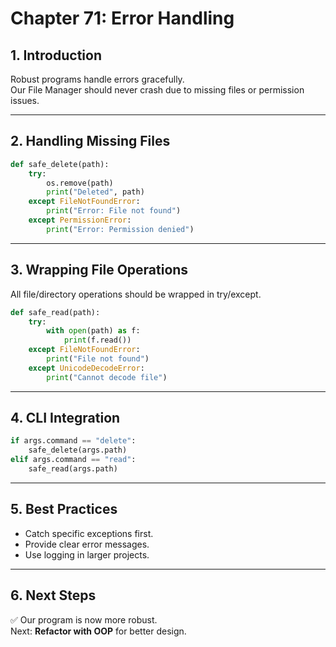 # Chapter 71: Error Handling

## 1. Introduction
Robust programs handle errors gracefully.  
Our File Manager should never crash due to missing files or permission issues.

---

## 2. Handling Missing Files
```python
def safe_delete(path):
    try:
        os.remove(path)
        print("Deleted", path)
    except FileNotFoundError:
        print("Error: File not found")
    except PermissionError:
        print("Error: Permission denied")
```

---

## 3. Wrapping File Operations
All file/directory operations should be wrapped in try/except.

```python
def safe_read(path):
    try:
        with open(path) as f:
            print(f.read())
    except FileNotFoundError:
        print("File not found")
    except UnicodeDecodeError:
        print("Cannot decode file")
```

---

## 4. CLI Integration
```python
if args.command == "delete":
    safe_delete(args.path)
elif args.command == "read":
    safe_read(args.path)
```

---

## 5. Best Practices
- Catch specific exceptions first.  
- Provide clear error messages.  
- Use logging in larger projects.  

---

## 6. Next Steps
✅ Our program is now more robust.  
Next: **Refactor with OOP** for better design.
